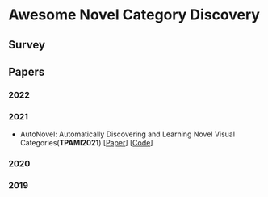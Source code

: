 # Awesome Novel Category Discovery

## Survey

## Papers

### 2022

### 2021

- <a name="todo"></a> AutoNovel: Automatically Discovering and Learning Novel Visual Categories(**TPAMI2021**) [[Paper](https://arxiv.org/abs/2106.15252)] [[Code](https://github.com/k-han/AutoNovel)]

### 2020

### 2019
